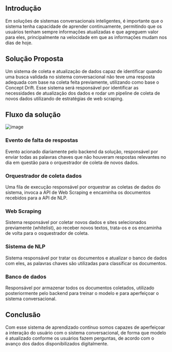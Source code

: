 ## Introdução
Em soluções de sistemas conversacionais inteligentes, é importante que o sistema tenha capacidade de aprender continuamente, permitindo que os usuários tenham sempre informações atualizadas e que agreguem valor para eles, principalmente na velocidade em que as informações mudam nos dias de hoje.

## Solução Proposta
Um sistema de coleta e atualização de dados capaz de identificar quando uma busca validada no sistema conversacional não teve uma resposta adequada com base na coleta feita previamente, utilizando como base o Concept Drift. Esse sistema será responsável por identificar as necessidades de atualização dos dados e rodar um pipeline de coleta de novos dados utilizando de estratégias de web scraping.

## Fluxo da solução
![image](https://github.com/FelipeSaadi/ponderada-aprendizado-continuo/assets/54749257/03c9b48d-5cff-4cb1-90ab-c9935e76c69c)

###  Evento de falta de respostas
Evento acionado diariamente pelo backend da solução, responsável por enviar todas as palavras chaves que não houveram respostas relevantes no dia em questão para o orquestrador de coleta de novos dados.

### Orquestrador de coleta dados
Uma fila de execução responsável por orquestrar as coletas de dados do sistema, invoca a API de Web Scraping e encaminha os documentos recebidos para a API de NLP.

### Web Scraping
Sistema responsável por coletar novos dados e sites selecionados previamente (whitelist), ao receber novos textos, trata-os e os encaminha de volta para o osquestrador de coleta.

### Sistema de NLP
Sistema responsável por tratar os documentos e atualizar o banco de dados com eles, as palavras chaves são utilizadas para classificar os documentos.

### Banco de dados
Responsável por armazenar todos os documentos coletados, utilizado posteriormente pelo backend para treinar o modelo e para aperfeiçoar o sistema conversacional.


## Conclusão
Com esse sistema de aprendizado contínuo somos capazes de aperfeiçoar a interação do usuário com o sistema conversacional, de forma que modelo é atualizado conforme os usuários fazem perguntas, de acordo com o avanço dos dados disponibilizados digitalmente.
